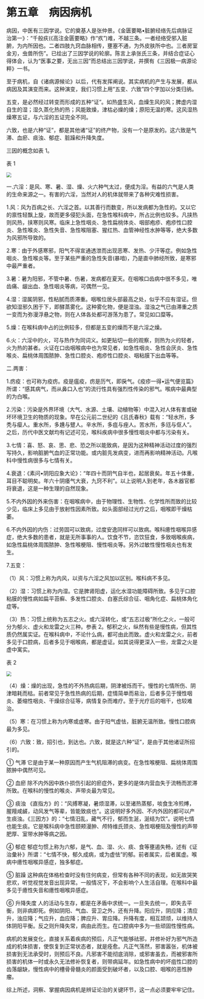# 第五章　病因病机

病因，中医有三因学说。它的奠基人是张仲景。《金匮要略•脏腑经络先后病脉证治第一》：“千般疢(《高注金匮要略》作“疚”)难，不越三条。一者经络受邪入脏腑，为内所因也。二者四肢九窍血脉相传，壅塞不通，为外皮肤所中也。三者房室金刃，虫兽所伤”。已绘出了三因学说的轮廓。陈言上承张氏三条，并结合症证心得体会，认为“医事之要，无出三因”而总结出三因学说，并撰有《三因极一病源论粹》一书。

至于病机，自《诸病源候论》以后，代有发挥阐说。其实病机的产生与发展，都从病因及其演变而来。这种演变，我们习惯上用“五变、六致”四个字加以分类归纳。

五变，是必然经过转变而形成的五种“证”。如热盛生风，血燥生风的风；脾虚内湿自生的湿；湿久蒸化热的热；风能致燥，津枯必燥的燥；原阳无温的寒。这风湿热燥寒五证，与六淫的五证完全不同。

六致，也是六种“证”，都是其他诸“证”的终产物，没有一个是原发的。这六致是气滞、血瘀、痰浊、郁症、脏躁和升降失度。

三因的概念如表 1。

表 1

<img src="./img/表1.1.svg" style="zoom:80%;" />

一.六淫：是风、寒、暑、湿、燥、火六种气太过，便成为淫。有益的六气是人类的生命来源之一。有害的六淫，当然对人的机体就带来了各种灾难性损害。

1.风：风为百病之长、六淫之首。以其善行而数变，所以发病都为急性的。又以它的禀性轻飘上旋，故而更多侵犯头面，在急性喉科病中，所占比例也较多。凡挟热则风热，挟寒则风寒。临床上急性咽炎、急性扁桃体炎、咽部疱疹、疱疹性口腔炎、急性喉炎、急性失音、急性喉阻塞、猩红热、血管神经性水肿等等，绝大多数为风邪所导致的。

2.寒：由于外感寒邪，阳气不得宣通透泄而出现恶寒、发热、少汗等症。例如急性咽炎、急性喉炎等。至于某些严重的急性失音(暴喑)，乃是直中肺经所致，是寒邪中最严重者。

3.暑：暑为阳邪，不管中暑、伤暑，发病都在夏天。在咽喉口齿病中很不多见，唯齿痛、龈出血、急性咽炎等病，可偶然一见。

4.湿：湿属阴邪，性粘腻而质滞重。咽喉位居头部最高之处，似乎不应有湿证。但欲知湿邪久困于下，即酵蒸雾化。这种雾化物，便是湿浊。湿浊之气已由滞重之质一变而为弥漫浮悬之物，则在人体各处都可游荡为患了。常见如口糜等。

5.燥：在喉科病中占的比例较多，但都是五变的燥而不是六淫之燥。

6.火：六淫中的火，可与热作为同词义。如更贴切一些的观察，则热为火的轻者，火为热的甚者。火证在口齿咽喉病中也为常见者，如急性咽炎、急性会厌炎、急性喉炎、扁桃体周围脓肿、急性口腔炎、疱疹性口腔炎、咽粘膜下出血等等。

二.两害：

1.疠疫：也可称为疫疠。疫是瘟疫，疠是历气，即戾气。《疫疹一得•运气便览篇》所谓：“感其病气，而从鼻口入也”的流行性具有强烈性传染的邪气。喉病中最典型的为白喉。

2.污染：污染是外界环境（大气、水源、土壤、动植物等）中混入对人体有害或破坏环境卫生的物质的现象。早在公元前二世纪的《吕氏春秋》载有：“轻水所，多秃与瘿人。重水所，多尰与躄人。辛水所，多疽与痤人。苦水所，多尩与伛人”。之后，历代中医文献均有记述可见，喉科疾病中很多慢性咽炎中都与污染有关。

3.七情：喜、怒、哀、思、悲、恐之所以能致病，是因为这种精神活动过度的强烈写持久，影响脏腑气血的正常功能。或内脏先发病变，进而再影响精神活动。凡喉科中慢性病很多与七情有关。

4.衰退：《素问•阴阳应象大论》：“年四十而阴气自半也，起居衰矣。年五十体重，耳目不聪明矣。年六十阴痿气大衰，九窍不利”。以上说明人到老年，各木器官都将衰退，这是一种生理的自然现象。

5.不内外因的外来伤害：在咽喉病中，由于物理性、生物性、化学性所而致的比较少见，临床上多见由于放射性因素所致。如头面部经过光疗之后，咽喉即干燥枯萎。

6.不内外因的内伤：过劳固可以致病，过度安逸同样可以致病。喉科癔性咽喉异感症，绝大多数的患者，就是无所事事的人。饮食不节，恣饮狂食，多致咽喉疾病，如急性扁桃体周围脓肿、急性喉梗阻、慢性咽炎等。另外过敏性慢性咽炎也有发生。

7.五变：

（1）风：习惯上称为内风，以资与六淫之风加以区别。喉科病不多见。

（2）湿：习惯上称为内湿。它是脾肾阳虚，运化水湿功能障碍所致。多见于口腔粘膜的慢性病如扁平苔癣、多发性口腔炎、白塞氏综合征、咽角化症、扁桃体角化症等。

（3）热：习惯上统称为五志之火。或六淫转化，或“五志过极”所化之火，一般可分为郁火、虚火和龙雷之火三种。参表 2。郁积之火，纵然有些是慢性病，但其性质仍然属实证。在喉科病中，不论什么病，都可由此而致。虚火和龙雷之火，前者多见于口腔病，后者多见于咽喉病，都是虚证。如其说得更深入一些，龙雷之火是虚中寓实。

表 2

<img src="./img/表1.2.svg" style="zoom: 80%;" />

（4）燥：燥的出现，急性的不外热病后期，阴津被烁而干。慢性的七情所伤、阴津暗耗而枯。前者常见于急性热病的后期，症情简单而易治，后者多见于慢性咽炎、萎缩性咽炎、干燥综合征等，病情复杂而难疗。至于光疗后的咽干，也较难治。

（5）寒：在习惯上称为内寒或虚寒。由于阳气虚怯，脏腑无温所致。慢性口腔病最为多见。

（6）六致：致，招引也，到达也。六致，就是这六种“证”，是由于其他诸证所招引的。

① 气滞 它是由于某一种原因而产生气机阻滞的病变。在急性喉梗阻、扁桃体周围脓肿中偶然可见。

② 血瘀 除不内外因中跌仆损伤引起的瘀症外，更多的是体内营血失于流畅而淤滞所致。在喉科的慢性的喉炎、声带炎最为常见。

③ 痰浊 《直指方》的：“风搏寒凝，暑烦湿滞，以至诸热蒸郁，啖食生冷煎煿，腥羶咸鹾，动风发气等辈，皆能致痰也”。这说明好多外因、不内外因的都可以产生痰浊。《三因方》的：“七情汨乱，藏气不行，郁而生涎，涎结为饮”。说明七情也能生痰。它是喉科病中急性颐颊漫肿、颅特维氏颈炎、急性咽梗阻及慢性的声带肥厚、室带水肿等病之因。

④ 郁症 郁症匀惯上称为六郁，是气、血、湿、火、痰、食等壅遏失畅，述有《证治彙补》所谓：“七情不快，郁久成病，或为虚怯”的郁。前者属实，后者属虚。喉病中癔性咽喉异感症，独多郁症。

⑤ 脏躁 这种病在体格检查时没有住何病变，但常有各种不同的表现，如无故哭笑悲欢，听觉视觉发音出现异常。一般情况下，不会影响个人生活自理。在喉科中最多见于癔性失音和癔性咽喉异感症。

⑥ 升降失度 人的活动与生存，都是在矛盾中求统一。一旦失去统一，即失去平衡，则非病即死。例如阴阳、气血、营卫之外，还有升降。阳应升，阴应降；清应升，浊应降；气应升，血应降；脾应升、胃应降。升降有度，相互颉颃，以维持人体阴阳平衡。反之则升降失常，病由此而生。在口腔病中多为一些顽固性慢性病。

病机的发展变化，直接关系着疾病的预后，凡正气能够祛邪，并修补好为邪气所造成的机体损害，使恢复到正常状态者，就是痊愈。凡正气荡然，邪害嚣张，机体被损害到无法承受时，则预后不良。凡邪害不能彻底消除，或邪害虽去，而被邪害所损害的机体一时或永久无法修补恢复者，则带病延年。如急性病中的坏疽性口腔的齿落龈缺，慢性病中的槽骨骨髓炎的颜面受到破坏者，以及口腔、咽喉的恶性肿瘤。

综上所述，洞察、掌握病因病机是辨证论治的关键环节，这一点必须要牢牢记住。
